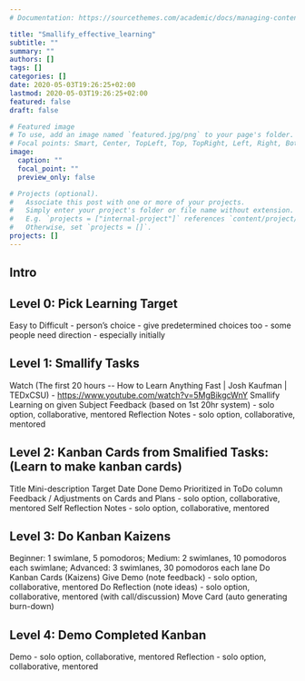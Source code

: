 ```yaml
---
# Documentation: https://sourcethemes.com/academic/docs/managing-content/

title: "Smallify_effective_learning"
subtitle: ""
summary: ""
authors: []
tags: []
categories: []
date: 2020-05-03T19:26:25+02:00
lastmod: 2020-05-03T19:26:25+02:00
featured: false
draft: false

# Featured image
# To use, add an image named `featured.jpg/png` to your page's folder.
# Focal points: Smart, Center, TopLeft, Top, TopRight, Left, Right, BottomLeft, Bottom, BottomRight.
image:
  caption: ""
  focal_point: ""
  preview_only: false

# Projects (optional).
#   Associate this post with one or more of your projects.
#   Simply enter your project's folder or file name without extension.
#   E.g. `projects = ["internal-project"]` references `content/project/deep-learning/index.md`.
#   Otherwise, set `projects = []`.
projects: []
---
```

## Intro

## Level 0: Pick Learning Target

Easy to Difficult - person’s choice - give predetermined choices too - some people need direction - especially initially

## Level 1: Smallify Tasks
Watch (The first 20 hours -- How to Learn Anything Fast | Josh Kaufman | TEDxCSU) - https://www.youtube.com/watch?v=5MgBikgcWnY
Smallify Learning on given Subject
Feedback (based on 1st 20hr system) - solo option, collaborative, mentored
Reflection Notes - solo option, collaborative, mentored

## Level 2: Kanban Cards from Smalified Tasks: (Learn to make kanban cards)
Title
Mini-description
Target Date
Done Demo
Prioritized in ToDo column
Feedback / Adjustments on Cards and Plans - solo option, collaborative, mentored
Self Reflection Notes - solo option, collaborative, mentored

## Level 3: Do Kanban Kaizens
Beginner: 1 swimlane, 5 pomodoros;
Medium: 2 swimlanes, 10 pomodoros each swimlane;
Advanced: 3 swimlanes, 30 pomodoros each lane
Do Kanban Cards (Kaizens)
Give Demo (note feedback) - solo option, collaborative, mentored
Do Reflection (note ideas) - solo option, collaborative, mentored (with call/discussion)
Move Card (auto generating burn-down)

## Level 4: Demo Completed Kanban
Demo - solo option, collaborative, mentored
Reflection - solo option, collaborative, mentored

